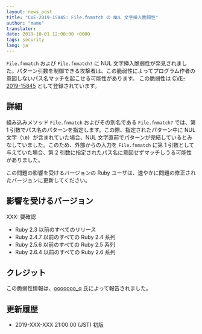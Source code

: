 ```yaml
---
layout: news_post
title: "CVE-2019-15845: File.fnmatch の NUL 文字挿入脆弱性"
author: "mame"
translator:
date: 2019-10-01 12:00:00 +0000
tags: security
lang: ja
---
```


`File.fnmatch` および `File.fnmatch?` に NUL 文字挿入脆弱性が発見されました。パターン引数を制御できる攻撃者は、この脆弱性によってプログラム作者の意図しないパス名マッチを起こせる可能性があります。
この脆弱性は [CVE-2019-15845](https://cve.mitre.org/cgi-bin/cvename.cgi?name=CVE-2019-15845) として登録されています。

## 詳細

組み込みメソッド `File.fnmatch` およびその別名である `File.fnmatch?` では、第 1 引数でパス名のパターンを指定します。この際、指定されたパターン中に NUL 文字（`\0`）が含まれていた場合、NUL 文字直前でパターンが完結しているとみなしていました。このため、外部からの入力を `File.fnmatch` に第 1 引数として与えていた場合、第 2 引数に指定されたパス名に意図せずマッチしうる可能性がありました。

この問題の影響を受けるバージョンの Ruby ユーザは、速やかに問題の修正されたバージョンに更新してください。

## 影響を受けるバージョン

XXX: 要確認
* Ruby 2.3 以前のすべてのリリース
* Ruby 2.4.7 以前のすべての Ruby 2.4 系列
* Ruby 2.5.6 以前のすべての Ruby 2.5 系列
* Ruby 2.6.4 以前のすべての Ruby 2.6 系列

## クレジット

この脆弱性情報は、[ooooooo_q](https://hackerone.com/ooooooo_q) 氏によって報告されました。

## 更新履歴

* 2019-XXX-XXX 21:00:00 (JST) 初版
